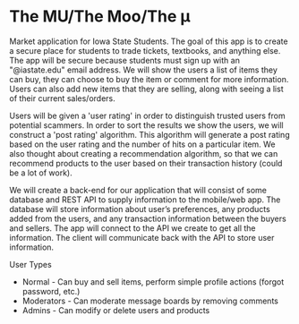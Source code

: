 # The MU/The Moo/The μ

Market application for Iowa State Students. The goal of this app is to create a secure place for students to trade tickets, textbooks, and anything else. The app will be secure because students must sign up with an "@iastate.edu" email address. We will show the users a list of items they can buy, they can choose to buy the item or comment for more information. Users can also add new items that they are selling, along with seeing a list of their current sales/orders.

Users will be given a 'user rating' in order to distinguish trusted users from potential scammers. In order to sort the results we show the users, we will construct a 'post rating' algorithm. This algorithm will generate a post rating based on the user rating and the number of hits on a particular item. We also thought about creating a recommendation algorithm, so that we can recommend products to the user based on their transaction history (could be a lot of work).

We will create a back-end for our application that will consist of some database and REST API to supply information to the mobile/web app. The database will store information about user’s preferences, any products added from the users, and any transaction information between the buyers and sellers. The app will connect to the API we create to get all the information. The client will communicate back with the API to store user information.


User Types

* Normal - Can buy and sell items, perform simple profile actions (forgot password, etc.)
* Moderators - Can moderate message boards by removing comments
* Admins - Can modify or delete users and products

